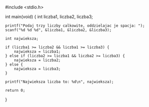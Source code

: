 #include <stdio.h>

int main(void) {
    int liczba1, liczba2, liczba3;

    printf("Podaj trzy liczby calkowite, oddzielajac je spacja: ");
    scanf("%d %d %d", &liczba1, &liczba2, &liczba3);

    int najwieksza;

    if (liczba1 >= liczba2 && liczba1 >= liczba3) {
        najwieksza = liczba1;
    } else if (liczba2 >= liczba1 && liczba2 >= liczba3) {
        najwieksza = liczba2;
    } else {
        najwieksza = liczba3;
    }

    printf("Najwieksza liczba to: %d\n", najwieksza);

    return 0;
}
